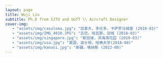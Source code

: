 ```yaml
---
layout: page
title: Wuji Liu
subtitle: Ph.D from SJTU and UofT \\ Aircraft Designer
cover-img:
   - "assets/img/casaloma.jpg": "加拿大，多伦多，卡萨罗马城堡 (2018-03)"
   - "assets/img/IMG_4010.JPG": "古巴，哈瓦那，旧城 (2018-03)"
   - "assets/img/singapore.jpg": "新加坡，滨海湾花园 (2019-03)"
   - "assets/img/usa.jpg": "美国，波士顿，哈佛大学(2018-08)"
   - "assets/img/kanasi.jpg": "新疆，喀纳斯 (2022-08)"
---
```


